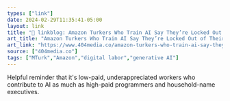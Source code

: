 ```yaml
---
types: ["link"]
date: 2024-02-29T11:35:41-05:00
layout: link
title: "🔗 linkblog: Amazon Turkers Who Train AI Say They’re Locked Out of Their Work and Money'"
art_title: "Amazon Turkers Who Train AI Say They’re Locked Out of Their Work and Money"
art_link: "https://www.404media.co/amazon-turkers-who-train-ai-say-theyre-locked-out-of-their-work-and-money/"
source: ["404media.co"]
tags: ["MTurk","Amazon","digital labor","generative AI"]
---
```

Helpful reminder that it's low-paid, underappreciated workers who contribute to AI as much as high-paid programmers and household-name executives.
